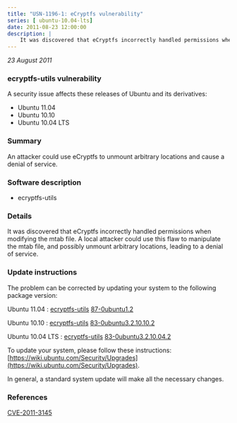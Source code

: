 ```yaml
---
title: "USN-1196-1: eCryptfs vulnerability"
series: [ ubuntu-10.04-lts]
date: 2011-08-23 12:00:00
description: |
    It was discovered that eCryptfs incorrectly handled permissions when modifying the mtab file. A local attacker could use this flaw to manipulate the mtab file, and possibly unmount arbitrary locations, leading to a denial of service.  
--- 
```

 
 

*23 August 2011*

### ecryptfs-utils vulnerability

A security issue affects these releases of Ubuntu and its derivatives:

* Ubuntu 11.04
* Ubuntu 10.10
* Ubuntu 10.04 LTS

### Summary

An attacker could use eCryptfs to unmount arbitrary locations and cause a denial of service.

### Software description

* ecryptfs-utils 

### Details

It was discovered that eCryptfs incorrectly handled permissions when modifying the mtab file. A local attacker could use this flaw to manipulate the mtab file, and possibly unmount arbitrary locations, leading to a denial of service. 

### Update instructions

The problem can be corrected by updating your system to the following package version:

Ubuntu 11.04
 : [ecryptfs-utils](https://launchpad.net/ubuntu/+source/ecryptfs-utils) <span> [87-0ubuntu1.2](https://launchpad.net/ubuntu/+source/ecryptfs-utils/87-0ubuntu1.2) </span> 

Ubuntu 10.10
 : [ecryptfs-utils](https://launchpad.net/ubuntu/+source/ecryptfs-utils) <span> [83-0ubuntu3.2.10.10.2](https://launchpad.net/ubuntu/+source/ecryptfs-utils/83-0ubuntu3.2.10.10.2) </span> 

Ubuntu 10.04 LTS
 : [ecryptfs-utils](https://launchpad.net/ubuntu/+source/ecryptfs-utils) <span> [83-0ubuntu3.2.10.04.2](https://launchpad.net/ubuntu/+source/ecryptfs-utils/83-0ubuntu3.2.10.04.2) </span> 

To update your system, please follow these instructions: [https://wiki.ubuntu.com/Security/Upgrades](https://wiki.ubuntu.com/Security/Upgrades).

In general, a standard system update will make all the necessary changes. 

### References

 
 [CVE-2011-3145](http://people.ubuntu.com/~ubuntu-security/cve/CVE-2011-3145)
 

